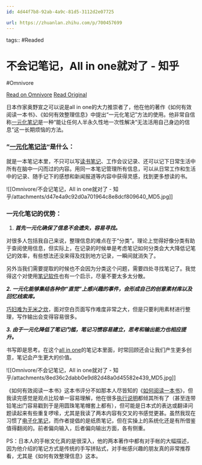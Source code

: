 ```yaml
---
id: 4d44f7b8-92ab-4a9c-81d5-3112d2e07725

url: https://zhuanlan.zhihu.com/p/700457699
---
```



tags::  #Readed 

# 不会记笔记，All in one就对了 - 知乎
#Omnivore

[Read on Omnivore](https://omnivore.app/me/all-in-one-19174ac1cb8)
[Read Original](https://zhuanlan.zhihu.com/p/700457699)

日本作家奥野宣之可以说是all in one的大力推崇者了，他在他的著作《如何有效阅读一本书》、《如何有效整理信息》中提出“一元化笔记”方法的使用。他非常自信称[一元化笔记](https://www.zhihu.com/search?q=%E4%B8%80%E5%85%83%E5%8C%96%E7%AC%94%E8%AE%B0&search%5Fsource=Entity&hybrid%5Fsearch%5Fsource=Entity&hybrid%5Fsearch%5Fextra=%7B%22sourceType%22%3A%22article%22%2C%22sourceId%22%3A700457699%7D)是一种“能让任何人半永久性地一次性解决“无法活用自己身边的信息”这一长期烦恼的方法。

### ”[一元化笔记法](https://www.zhihu.com/search?q=%E4%B8%80%E5%85%83%E5%8C%96%E7%AC%94%E8%AE%B0%E6%B3%95&search%5Fsource=Entity&hybrid%5Fsearch%5Fsource=Entity&hybrid%5Fsearch%5Fextra=%7B%22sourceType%22%3A%22article%22%2C%22sourceId%22%3A700457699%7D)“是什么：

就是一本笔记本里，不只可以写[读书笔记](https://www.zhihu.com/search?q=%E8%AF%BB%E4%B9%A6%E7%AC%94%E8%AE%B0&search%5Fsource=Entity&hybrid%5Fsearch%5Fsource=Entity&hybrid%5Fsearch%5Fextra=%7B%22sourceType%22%3A%22article%22%2C%22sourceId%22%3A700457699%7D)、工作会议记录、还可以记下日常生活中所有在脑中一闪而过的内容。用同一本笔记管理所有信息，可以从日常工作和生活中的记录、随手记下的感想和新闻报道等内容中获得灵感，找到更多想读的书。

![[Omnivore/不会记笔记，All in one就对了 - 知乎/attachments/d47e4a9c92d0a701964c8e8dcf809640_MD5.jpg]]

### 一元化笔记的优势：

1. **_首先一元化确保了信息不会遗失，容易寻找。_**

对很多人包括我自己来说，整理信息的难点在于“分类”。理论上觉得好像分类有助于查阅使用信息，但实际上，在记录的时候单是考虑笔记如何分类会大大降低记笔记的效率，有些想法还没来得及找到地方记录，一瞬间就消失了。

另外当我们需要提取的时候也不会因为分类这个问题，需要四处寻找笔记了。我觉得这个对使用[笔记软件](https://www.zhihu.com/search?q=%E7%AC%94%E8%AE%B0%E8%BD%AF%E4%BB%B6&search%5Fsource=Entity&hybrid%5Fsearch%5Fsource=Entity&hybrid%5Fsearch%5Fextra=%7B%22sourceType%22%3A%22article%22%2C%22sourceId%22%3A700457699%7D)也有一个启示，尽量不要太多太分散。

**_2\. 一元化能够集结各种你“直觉”上感兴趣的事件，会形成自己的创意素材库以及回忆线索库。_**

[巧妇难为无米之炊](https://www.zhihu.com/search?q=%E5%B7%A7%E5%A6%87%E9%9A%BE%E4%B8%BA%E6%97%A0%E7%B1%B3%E4%B9%8B%E7%82%8A&search%5Fsource=Entity&hybrid%5Fsearch%5Fsource=Entity&hybrid%5Fsearch%5Fextra=%7B%22sourceType%22%3A%22article%22%2C%22sourceId%22%3A700457699%7D)，面对空白页面写作难度非常之大，但是只要利用素材进行整理，写作输出会变得容易很多。

**_3\. 由于一元化降低了笔记门槛，笔记习惯容易建立，思考和输出能力也相应提升。_**

书写即是思考。在这个[all in one](https://www.zhihu.com/search?q=all%20in%20one&search%5Fsource=Entity&hybrid%5Fsearch%5Fsource=Entity&hybrid%5Fsearch%5Fextra=%7B%22sourceType%22%3A%22article%22%2C%22sourceId%22%3A700457699%7D)的笔记本里面，时常回顾还会让我们产生更多创意，笔记会产生更大的价值。

![[Omnivore/不会记笔记，All in one就对了 - 知乎/attachments/8ed36c2dabb0e9d82d48a0d45582e439_MD5.jpg]]

《如何有效阅读一本书》这本书评分不如那本人尽皆知的《[如何阅读一本书](https://www.zhihu.com/search?q=%E5%A6%82%E4%BD%95%E9%98%85%E8%AF%BB%E4%B8%80%E6%9C%AC%E4%B9%A6&search%5Fsource=Entity&hybrid%5Fsearch%5Fsource=Entity&hybrid%5Fsearch%5Fextra=%7B%22sourceType%22%3A%22article%22%2C%22sourceId%22%3A700457699%7D)》，但我读完感觉是观点比较单一容易理解，他在很多[执行说明](https://www.zhihu.com/search?q=%E6%89%A7%E8%A1%8C%E8%AF%B4%E6%98%8E&search%5Fsource=Entity&hybrid%5Fsearch%5Fsource=Entity&hybrid%5Fsearch%5Fextra=%7B%22sourceType%22%3A%22article%22%2C%22sourceId%22%3A700457699%7D)都倾其所有了（甚至连带铅笔出门容易戳到于是用圆珠笔笔帽套上都有），但可能是日本式的表达或翻译问题读起来有些重复啰嗦，尤其是我读了两本内容有交叉的书感觉更甚。虽然我现在习惯了[电子化笔记](https://www.zhihu.com/search?q=%E7%94%B5%E5%AD%90%E5%8C%96%E7%AC%94%E8%AE%B0&search%5Fsource=Entity&hybrid%5Fsearch%5Fsource=Entity&hybrid%5Fsearch%5Fextra=%7B%22sourceType%22%3A%22article%22%2C%22sourceId%22%3A700457699%7D)，而作者提倡的是纸质笔记，但在实操上的系统化还是有所借鉴值得翻阅的。前者偏向输入，后者偏向输出方面，各有侧重。

PS：日本人的手帐文化真的是很深入，他的两本著作中都有对手帐的大幅描述，因为他介绍的笔记方式是传统的手写拼贴式，对手帐感兴趣的朋友真的非常推荐看，尤其是《如何有效整理信息》这本。

